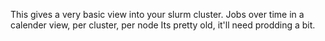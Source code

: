 This gives a very basic view into your slurm cluster. Jobs over time in a calender view, per cluster, per node
Its pretty old, it'll need prodding a bit.
